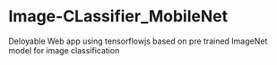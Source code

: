 # Image-CLassifier_MobileNet
Deloyable Web app using tensorflowjs based on pre trained ImageNet model for image classification



